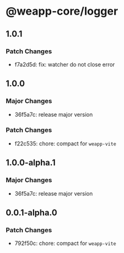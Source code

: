 # @weapp-core/logger

## 1.0.1

### Patch Changes

- f7a2d5d: fix: watcher do not close error

## 1.0.0

### Major Changes

- 36f5a7c: release major version

### Patch Changes

- f22c535: chore: compact for `weapp-vite`

## 1.0.0-alpha.1

### Major Changes

- 36f5a7c: release major version

## 0.0.1-alpha.0

### Patch Changes

- 792f50c: chore: compact for `weapp-vite`
